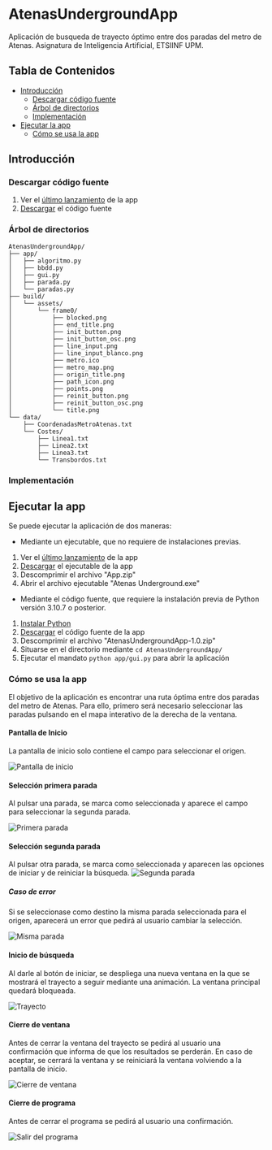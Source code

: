 # AtenasUndergroundApp
Aplicación de busqueda de trayecto óptimo entre dos paradas del metro de Atenas. Asignatura de Inteligencia Artificial, ETSIINF UPM.

## Tabla de Contenidos ##

* [Introducción](#introducción)
  * [Descargar código fuente](#descargar-código-fuente)
  * [Árbol de directorios](#árbol-de-directorios)
  * [Implementación](#implementación)
* [Ejecutar la app](#ejecutar-la-app)
  * [Cómo se usa la app](#cómo-se-usa-la-app)


## Introducción ##

### Descargar código fuente ###

1. Ver el [último lanzamiento](<https://github.com/nihelkb/AtenasUndergroundApp/releases>) de la app
2. [Descargar](<https://github.com/nihelkb/AtenasUndergroundApp/archive/refs/tags/1.0.zip>) el código fuente

### Árbol de directorios ###
``` terminal
AtenasUndergroundApp/
├── app/
│   ├── algoritmo.py
│   ├── bbdd.py
│   ├── gui.py
│   ├── parada.py
│   └── paradas.py
├── build/
│   └── assets/
│       └── frame0/
│           ├── blocked.png
│           ├── end_title.png
│           ├── init_button.png
│           ├── init_button_osc.png
│           ├── line_input.png
│           ├── line_input_blanco.png
│           ├── metro.ico
│           ├── metro_map.png
│           ├── origin_title.png
│           ├── path_icon.png
│           ├── points.png
│           ├── reinit_button.png
│           ├── reinit_button_osc.png
│           └── title.png
└── data/
    ├── CoordenadasMetroAtenas.txt
    └── Costes/
        ├── Linea1.txt
        ├── Linea2.txt
        ├── Linea3.txt
        └── Transbordos.txt
```
### Implementación ###




## Ejecutar la app ##
Se puede ejecutar la aplicación de dos maneras:
* Mediante un ejecutable, que no requiere de instalaciones previas.

1. Ver el [último lanzamiento](<https://github.com/nihelkb/AtenasUndergroundApp/releases>) de la app
2. [Descargar](<https://github.com/nihelkb/AtenasUndergroundApp/releases/download/1.0/App.zip>) el ejecutable de la app
3. Descomprimir el archivo "App.zip"
4. Abrir el archivo ejecutable "Atenas Underground.exe"
  
* Mediante el código fuente, que requiere la instalación previa de Python versión 3.10.7 o posterior.

1. [Instalar Python](<https://www.python.org/downloads/>)
2. [Descargar](<https://github.com/nihelkb/AtenasUndergroundApp/archive/refs/tags/1.0.zip>) el código fuente de la app
3. Descomprimir el archivo "AtenasUndergroundApp-1.0.zip"
4. Situarse en el directorio mediante `cd AtenasUndergroundApp/`
5. Ejecutar el mandato `python app/gui.py` para abrir la aplicación

###  Cómo se usa la app ###
El objetivo de la aplicación es encontrar una ruta óptima entre dos paradas del metro de Atenas. Para ello, primero será necesario seleccionar las paradas pulsando en el mapa interativo de la derecha de la ventana. 

#### Pantalla de Inicio ####
La pantalla de inicio solo contiene el campo para seleccionar el origen.

![Pantalla de inicio](/img/PantallaInicio.png "Pantalla de inicio.")

#### Selección primera parada ####
Al pulsar una parada, se marca como seleccionada y aparece el campo para seleccionar la segunda parada.

![Primera parada](/img/PrimeraParada.png "Primera parada seleccionada.")

#### Selección segunda parada ####
Al pulsar otra parada, se marca como seleccionada y aparecen las opciones de iniciar y de reiniciar la búsqueda. 
![Segunda parada](/img/SegundaParada.png "Segunda parada seleccionada.")

##### Caso de error 
Si se seleccionase como destino la misma parada seleccionada para el origen, aparecerá un error que pedirá al usuario cambiar la selección.

![Misma parada](/img/Mismaparada.png "Seleccionada la misma parada.")

#### Inicio de búsqueda ####
Al darle al botón de iniciar, se despliega una nueva ventana en la que se mostrará el trayecto a seguir mediante una animación. La ventana principal quedará bloqueada.

![Trayecto](/img/Trayecto.png "Trayecto óptimo.")

#### Cierre de ventana ####
Antes de cerrar la ventana del trayecto se pedirá al usuario una confirmación que informa de que los resultados se perderán. En caso de aceptar, se cerrará la ventana y se reiniciará la ventana volviendo a la pantalla de inicio.

![Cierre de ventana](/img/Cerrarventana.png "Cierre de ventana emergente.")

#### Cierre de programa ####
Antes de cerrar el programa se pedirá al usuario una confirmación.

![Salir del programa](/img/Cerrarprograma.png "Salir del programa.")
